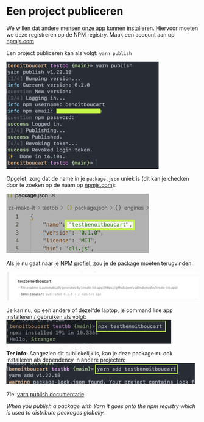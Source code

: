 # Een project publiceren
We willen dat andere mensen onze app kunnen installeren. Hiervoor moeten we deze registreren op de NPM registry.
Maak een account aan op [npmjs.com](https://npmjs.com)

Een project publiceren kan als volgt:
`yarn publish`

![step 1](assets/publish-01.png)


Opgelet: zorg dat de name in je `package.json` uniek is (dit kan je checken door te zoeken op de naam op [npmjs.com](https://npmjs.com)):

![step 2](assets/publish-02.png)

Als je nu gaat naar je [NPM profiel](https://www.npmjs.com/settings/benoitboucart/packages), zou je de package moeten terugvinden:

![step 3](assets/publish-03.png)

Je kan nu, op een andere of dezelfde laptop, je command line app installeren / gebruiken als volgt:
![step 4](assets/publish-04.png)

**Ter info:** Aangezien dit publiekelijk is, kan je deze package nu ook installeren als dependency in andere projecten:
![step 5](assets/publish-05.png)

Zie: [yarn publish documentatie](https://yarnpkg.com/en/docs/cli/publish)

_When you publish a package with Yarn it goes onto the npm registry which is used to distribute packages globally._
